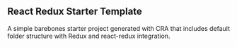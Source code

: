 ## React Redux Starter Template

A simple barebones starter project generated with CRA that includes default folder structure with Redux and react-redux integration.
